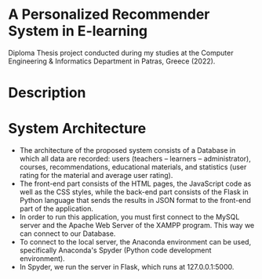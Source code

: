 # A Personalized Recommender System in E-learning
Diploma Thesis project conducted during my studies at the Computer Engineering & Informatics Department in Patras, Greece (2022).

# Description


# System Architecture 

- The architecture of the proposed system consists of a Database in which all data are recorded: users (teachers – learners – administrator), courses, recommendations, educational materials, and statistics (user rating for the material and average user rating). 
- The front-end part consists of the HTML pages, the JavaScript code as well as the CSS styles, while the back-end part consists of the Flask in Python language that sends the results in JSON format to the front-end part of the application.
- In order to run this application, you must first connect to the MySQL server and the Apache Web Server of the XAMPP program. This way we can connect to our Database.
- To connect to the local server, the Anaconda environment can be used, specifically Anaconda's Spyder (Python code development environment).
- In Spyder, we run the server in Flask, which runs at 127.0.0.1:5000.
